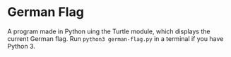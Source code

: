 # German Flag


A program made in Python uing the Turtle module, which displays the current German flag. Run `python3 german-flag.py` in a terminal if you have Python 3.
